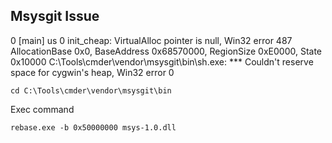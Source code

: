 ## Msysgit Issue

0 [main] us 0 init_cheap: VirtualAlloc pointer is null, Win32 error 487
AllocationBase 0x0, BaseAddress 0x68570000, RegionSize 0xE0000, State 0x10000
C:\Tools\cmder\vendor\msysgit\bin\sh.exe: *** Couldn't reserve space for cygwin's heap, Win32 error 0

	cd C:\Tools\cmder\vendor\msysgit\bin

Exec command

	rebase.exe -b 0x50000000 msys-1.0.dll
